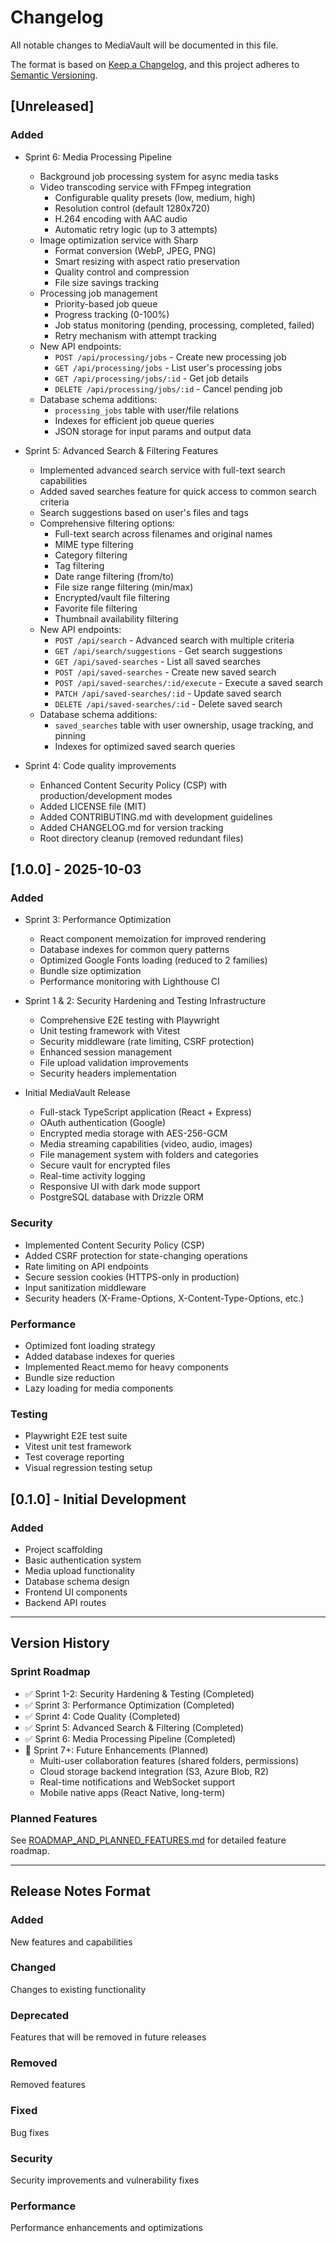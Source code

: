 # Changelog

All notable changes to MediaVault will be documented in this file.

The format is based on [Keep a Changelog](https://keepachangelog.com/en/1.0.0/),
and this project adheres to [Semantic Versioning](https://semver.org/spec/v2.0.0.html).

## [Unreleased]

### Added
- Sprint 6: Media Processing Pipeline
  - Background job processing system for async media tasks
  - Video transcoding service with FFmpeg integration
    - Configurable quality presets (low, medium, high)
    - Resolution control (default 1280x720)
    - H.264 encoding with AAC audio
    - Automatic retry logic (up to 3 attempts)
  - Image optimization service with Sharp
    - Format conversion (WebP, JPEG, PNG)
    - Smart resizing with aspect ratio preservation
    - Quality control and compression
    - File size savings tracking
  - Processing job management
    - Priority-based job queue
    - Progress tracking (0-100%)
    - Job status monitoring (pending, processing, completed, failed)
    - Retry mechanism with attempt tracking
  - New API endpoints:
    - `POST /api/processing/jobs` - Create new processing job
    - `GET /api/processing/jobs` - List user's processing jobs
    - `GET /api/processing/jobs/:id` - Get job details
    - `DELETE /api/processing/jobs/:id` - Cancel pending job
  - Database schema additions:
    - `processing_jobs` table with user/file relations
    - Indexes for efficient job queue queries
    - JSON storage for input params and output data

- Sprint 5: Advanced Search & Filtering Features
  - Implemented advanced search service with full-text search capabilities
  - Added saved searches feature for quick access to common search criteria
  - Search suggestions based on user's files and tags
  - Comprehensive filtering options:
    - Full-text search across filenames and original names
    - MIME type filtering
    - Category filtering
    - Tag filtering
    - Date range filtering (from/to)
    - File size range filtering (min/max)
    - Encrypted/vault file filtering
    - Favorite file filtering
    - Thumbnail availability filtering
  - New API endpoints:
    - `POST /api/search` - Advanced search with multiple criteria
    - `GET /api/search/suggestions` - Get search suggestions
    - `GET /api/saved-searches` - List all saved searches
    - `POST /api/saved-searches` - Create new saved search
    - `POST /api/saved-searches/:id/execute` - Execute a saved search
    - `PATCH /api/saved-searches/:id` - Update saved search
    - `DELETE /api/saved-searches/:id` - Delete saved search
  - Database schema additions:
    - `saved_searches` table with user ownership, usage tracking, and pinning
    - Indexes for optimized saved search queries

- Sprint 4: Code quality improvements
  - Enhanced Content Security Policy (CSP) with production/development modes
  - Added LICENSE file (MIT)
  - Added CONTRIBUTING.md with development guidelines
  - Added CHANGELOG.md for version tracking
  - Root directory cleanup (removed redundant files)

## [1.0.0] - 2025-10-03

### Added
- Sprint 3: Performance Optimization
  - React component memoization for improved rendering
  - Database indexes for common query patterns
  - Optimized Google Fonts loading (reduced to 2 families)
  - Bundle size optimization
  - Performance monitoring with Lighthouse CI

- Sprint 1 & 2: Security Hardening and Testing Infrastructure
  - Comprehensive E2E testing with Playwright
  - Unit testing framework with Vitest
  - Security middleware (rate limiting, CSRF protection)
  - Enhanced session management
  - File upload validation improvements
  - Security headers implementation

- Initial MediaVault Release
  - Full-stack TypeScript application (React + Express)
  - OAuth authentication (Google)
  - Encrypted media storage with AES-256-GCM
  - Media streaming capabilities (video, audio, images)
  - File management system with folders and categories
  - Secure vault for encrypted files
  - Real-time activity logging
  - Responsive UI with dark mode support
  - PostgreSQL database with Drizzle ORM

### Security
- Implemented Content Security Policy (CSP)
- Added CSRF protection for state-changing operations
- Rate limiting on API endpoints
- Secure session cookies (HTTPS-only in production)
- Input sanitization middleware
- Security headers (X-Frame-Options, X-Content-Type-Options, etc.)

### Performance
- Optimized font loading strategy
- Added database indexes for queries
- Implemented React.memo for heavy components
- Bundle size reduction
- Lazy loading for media components

### Testing
- Playwright E2E test suite
- Vitest unit test framework
- Test coverage reporting
- Visual regression testing setup

## [0.1.0] - Initial Development

### Added
- Project scaffolding
- Basic authentication system
- Media upload functionality
- Database schema design
- Frontend UI components
- Backend API routes

---

## Version History

### Sprint Roadmap
- ✅ Sprint 1-2: Security Hardening & Testing (Completed)
- ✅ Sprint 3: Performance Optimization (Completed)
- ✅ Sprint 4: Code Quality (Completed)
- ✅ Sprint 5: Advanced Search & Filtering (Completed)
- ✅ Sprint 6: Media Processing Pipeline (Completed)
- 🔄 Sprint 7+: Future Enhancements (Planned)
  - Multi-user collaboration features (shared folders, permissions)
  - Cloud storage backend integration (S3, Azure Blob, R2)
  - Real-time notifications and WebSocket support
  - Mobile native apps (React Native, long-term)

### Planned Features
See [ROADMAP_AND_PLANNED_FEATURES.md](./ROADMAP_AND_PLANNED_FEATURES.md) for detailed feature roadmap.

---

## Release Notes Format

### Added
New features and capabilities

### Changed
Changes to existing functionality

### Deprecated
Features that will be removed in future releases

### Removed
Removed features

### Fixed
Bug fixes

### Security
Security improvements and vulnerability fixes

### Performance
Performance enhancements and optimizations
